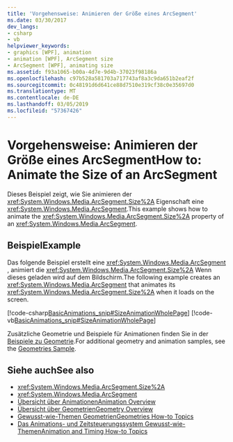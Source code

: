 ```yaml
---
title: 'Vorgehensweise: Animieren der Größe eines ArcSegment'
ms.date: 03/30/2017
dev_langs:
- csharp
- vb
helpviewer_keywords:
- graphics [WPF], animation
- animation [WPF], ArcSegment size
- ArcSegment [WPF], animating size
ms.assetid: f93a1065-b00a-4d7e-9d4b-37023f98186a
ms.openlocfilehash: c97b528a581703a717743af8a3c9da651b2eaf2f
ms.sourcegitcommit: 0c48191d6d641ce88d7510e319cf38c0e35697d0
ms.translationtype: MT
ms.contentlocale: de-DE
ms.lasthandoff: 03/05/2019
ms.locfileid: "57367426"
---
```

# <a name="how-to-animate-the-size-of-an-arcsegment"></a><span data-ttu-id="2997a-102">Vorgehensweise: Animieren der Größe eines ArcSegment</span><span class="sxs-lookup"><span data-stu-id="2997a-102">How to: Animate the Size of an ArcSegment</span></span>
<span data-ttu-id="2997a-103">Dieses Beispiel zeigt, wie Sie animieren der <xref:System.Windows.Media.ArcSegment.Size%2A> Eigenschaft eine <xref:System.Windows.Media.ArcSegment>.</span><span class="sxs-lookup"><span data-stu-id="2997a-103">This example shows how to animate the <xref:System.Windows.Media.ArcSegment.Size%2A> property of an <xref:System.Windows.Media.ArcSegment>.</span></span>  
  
## <a name="example"></a><span data-ttu-id="2997a-104">Beispiel</span><span class="sxs-lookup"><span data-stu-id="2997a-104">Example</span></span>  
 <span data-ttu-id="2997a-105">Das folgende Beispiel erstellt eine <xref:System.Windows.Media.ArcSegment> , animiert die <xref:System.Windows.Media.ArcSegment.Size%2A> Wenn dieses geladen wird auf dem Bildschirm.</span><span class="sxs-lookup"><span data-stu-id="2997a-105">The following example creates an <xref:System.Windows.Media.ArcSegment> that animates its <xref:System.Windows.Media.ArcSegment.Size%2A> when it loads on the screen.</span></span>  
  
 [!code-csharp[BasicAnimations_snip#SizeAnimationWholePage](~/samples/snippets/csharp/VS_Snippets_Wpf/BasicAnimations_snip/CSharp/SizeAnimationExample.cs#sizeanimationwholepage)]
 [!code-vb[BasicAnimations_snip#SizeAnimationWholePage](~/samples/snippets/visualbasic/VS_Snippets_Wpf/BasicAnimations_snip/VisualBasic/SizeAnimationExample.vb#sizeanimationwholepage)]  
  
 <span data-ttu-id="2997a-106">Zusätzliche Geometrie und Beispiele für Animationen finden Sie in der [Beispiele zu Geometrie](https://go.microsoft.com/fwlink/?LinkID=159989).</span><span class="sxs-lookup"><span data-stu-id="2997a-106">For additional geometry and animation samples, see the [Geometries Sample](https://go.microsoft.com/fwlink/?LinkID=159989).</span></span>  
  
## <a name="see-also"></a><span data-ttu-id="2997a-107">Siehe auch</span><span class="sxs-lookup"><span data-stu-id="2997a-107">See also</span></span>
- <xref:System.Windows.Media.ArcSegment.Size%2A>
- <xref:System.Windows.Media.ArcSegment>
- [<span data-ttu-id="2997a-108">Übersicht über Animationen</span><span class="sxs-lookup"><span data-stu-id="2997a-108">Animation Overview</span></span>](animation-overview.md)
- [<span data-ttu-id="2997a-109">Übersicht über Geometrien</span><span class="sxs-lookup"><span data-stu-id="2997a-109">Geometry Overview</span></span>](geometry-overview.md)
- [<span data-ttu-id="2997a-110">Gewusst-wie-Themen Geometrien</span><span class="sxs-lookup"><span data-stu-id="2997a-110">Geometries How-to Topics</span></span>](geometries-how-to-topics.md)
- [<span data-ttu-id="2997a-111">Das Animations- und Zeitsteuerungssystem Gewusst-wie-Themen</span><span class="sxs-lookup"><span data-stu-id="2997a-111">Animation and Timing How-to Topics</span></span>](animation-and-timing-how-to-topics.md)
